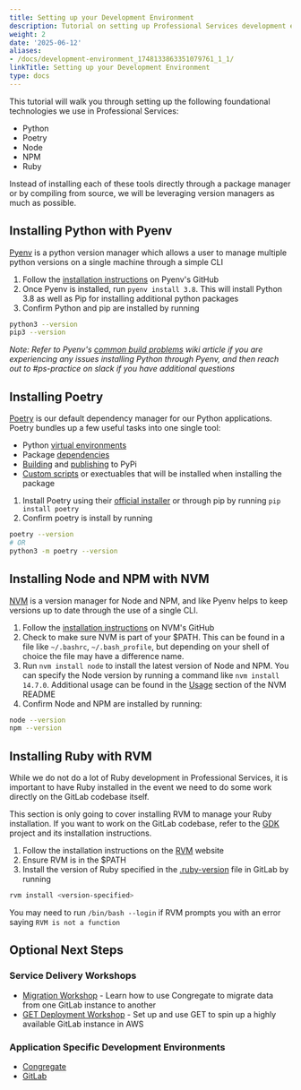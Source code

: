 ```yaml
---
title: Setting up your Development Environment
description: Tutorial on setting up Professional Services development environment
weight: 2
date: '2025-06-12'
aliases:
- /docs/development-environment_1748133863351079761_1_1/
linkTitle: Setting up your Development Environment
type: docs
---
```


This tutorial will walk you through setting up the following foundational technologies we use in Professional Services:

- Python
- Poetry
- Node
- NPM
- Ruby

Instead of installing each of these tools directly through a package manager or by compiling from source, we will be leveraging version managers as much as possible.

## Installing Python with Pyenv

[Pyenv](https://github.com/pyenv/pyenv) is a python version manager which allows a user to manage multiple python versions on a single machine through a simple CLI

1. Follow the [installation instructions](https://github.com/pyenv/pyenv#installation) on Pyenv's GitHub
2. Once Pyenv is installed, run `pyenv install 3.8`. This will install Python 3.8 as well as Pip for installing additional python packages
3. Confirm Python and pip are installed by running

```bash
python3 --version
pip3 --version
```

*Note: Refer to Pyenv's [common build problems](https://github.com/pyenv/pyenv/wiki/Common-build-problems) wiki article if you are experiencing any issues installing Python through Pyenv, and then reach out to #ps-practice on slack if you have additional questions*

## Installing Poetry

[Poetry](https://python-poetry.org/) is our default dependency manager for our Python applications. Poetry bundles up a few useful tasks into one single tool:

- Python [virtual environments](https://python-poetry.org/docs/basic-usage/#using-your-virtual-environment)
- Package [dependencies](https://python-poetry.org/docs/basic-usage/#installing-dependencies)
- [Building](https://python-poetry.org/docs/cli/#build) and [publishing](https://python-poetry.org/docs/cli/#publish) to PyPi
- [Custom scripts](https://python-poetry.org/docs/pyproject/#scripts) or exectuables that will be installed when installing the package

1. Install Poetry using their [official installer](https://python-poetry.org/docs/#installing-with-the-official-installer) or through pip by running `pip install poetry`
1. Confirm poetry is install by running

```bash
poetry --version
# OR
python3 -m poetry --version
```

## Installing Node and NPM with NVM

[NVM](https://github.com/nvm-sh/nvm) is a version manager for Node and NPM, and like Pyenv helps to keep versions up to date through the use of a single CLI.

1. Follow the [installation instructions](https://github.com/nvm-sh/nvm#installing-and-updating) on NVM's GitHub
2. Check to make sure NVM is part of your $PATH. This can be found in a file like `~/.bashrc`, `~/.bash_profile`, but depending on your shell of choice the file may have a difference name.
3. Run `nvm install node` to install the latest version of Node and NPM. You can specify the Node version by running a command like `nvm install 14.7.0`. Additional usage can be found in the [Usage](https://github.com/nvm-sh/nvm#usage) section of the NVM README
4. Confirm Node and NPM are installed by running:

```bash
node --version
npm --version
```

## Installing Ruby with RVM

While we do not do a lot of Ruby development in Professional Services, it is important to have Ruby installed in the event we need to do some work directly on the GitLab codebase itself.

This section is only going to cover installing RVM to manage your Ruby installation. If you want to work on the GitLab codebase, refer to the [GDK](https://gitlab.com/gitlab-org/gitlab-development-kit#installation) project and its installation instructions.

1. Follow the installation instructions on the [RVM](https://rvm.io/) website
2. Ensure RVM is in the $PATH
3. Install the version of Ruby specified in the [.ruby-version](https://gitlab.com/gitlab-org/gitlab/-/blob/master/.ruby-version) file in GitLab by running

```bash
rvm install <version-specified>
```

You may need to run `/bin/bash --login` if RVM prompts you with an error saying `RVM is not a function`

## Optional Next Steps

### Service Delivery Workshops

- [Migration Workshop](https://gitlab.com/gitlab-org/professional-services-automation/tools/migration/congregate-onboarding-workshop) - Learn how to use Congregate to migrate data from one GitLab instance to another
- [GET Deployment Workshop](https://gitlab.com/gitlab-org/professional-services-automation/tools/implementation/get-deployment-workshop) - Set up and use GET to spin up a highly available GitLab instance in AWS

### Application Specific Development Environments

- [Congregate](https://gitlab-org.gitlab.io/professional-services-automation/tools/migration/congregate/setup-dev-env/)
- [GitLab](https://gitlab.com/gitlab-org/gitlab-development-kit)

